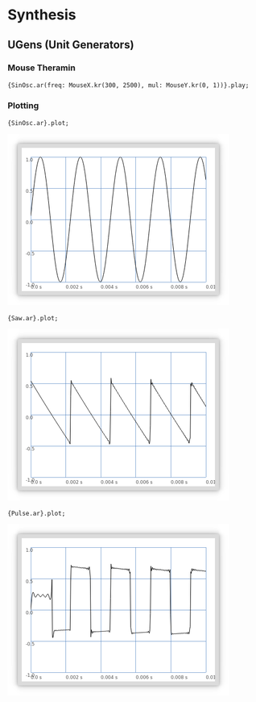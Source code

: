 # Synthesis

## UGens (Unit Generators)

### Mouse Theramin
```supercollider
{SinOsc.ar(freq: MouseX.kr(300, 2500), mul: MouseY.kr(0, 1))}.play;
```
### Plotting
```supercollider
{SinOsc.ar}.plot;
```
![](sinoscplot.png)
```supercollider
{Saw.ar}.plot;
```
![](sawplot.png)
```supercollider
{Pulse.ar}.plot;
```
![](pulseplot.png)
